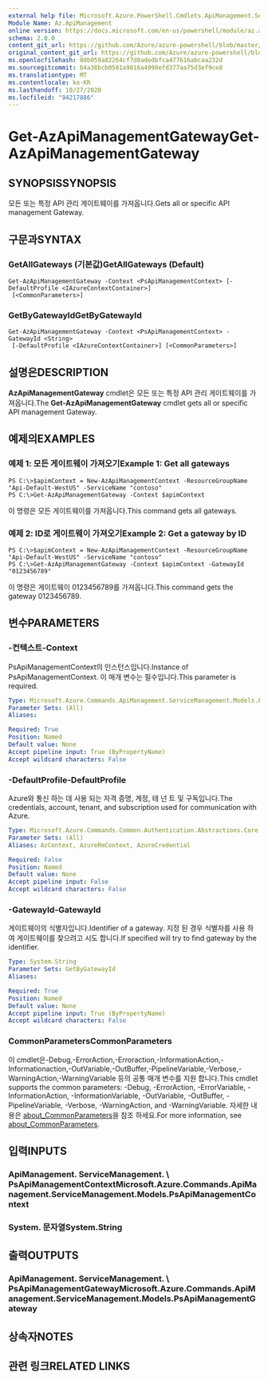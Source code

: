 ```yaml
---
external help file: Microsoft.Azure.PowerShell.Cmdlets.ApiManagement.ServiceManagement.dll-Help.xml
Module Name: Az.ApiManagement
online version: https://docs.microsoft.com/en-us/powershell/module/az.apimanagement/get-azapimanagementgateway
schema: 2.0.0
content_git_url: https://github.com/Azure/azure-powershell/blob/master/src/ApiManagement/ApiManagement/help/Get-AzApiManagementGateway.md
original_content_git_url: https://github.com/Azure/azure-powershell/blob/master/src/ApiManagement/ApiManagement/help/Get-AzApiManagementGateway.md
ms.openlocfilehash: 80b059a82264cf7d0adedbfca477616abcaa232d
ms.sourcegitcommit: b4a38bcb0501a9016a4998efd377aa75d3ef9ce8
ms.translationtype: MT
ms.contentlocale: ko-KR
ms.lasthandoff: 10/27/2020
ms.locfileid: "94217886"
---
```

# <span data-ttu-id="5544d-101">Get-AzApiManagementGateway</span><span class="sxs-lookup"><span data-stu-id="5544d-101">Get-AzApiManagementGateway</span></span>

## <span data-ttu-id="5544d-102">SYNOPSIS</span><span class="sxs-lookup"><span data-stu-id="5544d-102">SYNOPSIS</span></span>
<span data-ttu-id="5544d-103">모든 또는 특정 API 관리 게이트웨이를 가져옵니다.</span><span class="sxs-lookup"><span data-stu-id="5544d-103">Gets all or specific API management Gateway.</span></span>

## <span data-ttu-id="5544d-104">구문과</span><span class="sxs-lookup"><span data-stu-id="5544d-104">SYNTAX</span></span>

### <span data-ttu-id="5544d-105">GetAllGateways (기본값)</span><span class="sxs-lookup"><span data-stu-id="5544d-105">GetAllGateways (Default)</span></span>
```
Get-AzApiManagementGateway -Context <PsApiManagementContext> [-DefaultProfile <IAzureContextContainer>]
 [<CommonParameters>]
```

### <span data-ttu-id="5544d-106">GetByGatewayId</span><span class="sxs-lookup"><span data-stu-id="5544d-106">GetByGatewayId</span></span>
```
Get-AzApiManagementGateway -Context <PsApiManagementContext> -GatewayId <String>
 [-DefaultProfile <IAzureContextContainer>] [<CommonParameters>]
```

## <span data-ttu-id="5544d-107">설명은</span><span class="sxs-lookup"><span data-stu-id="5544d-107">DESCRIPTION</span></span>
<span data-ttu-id="5544d-108">**AzApiManagementGateway** cmdlet은 모든 또는 특정 API 관리 게이트웨이를 가져옵니다.</span><span class="sxs-lookup"><span data-stu-id="5544d-108">The **Get-AzApiManagementGateway** cmdlet gets all or specific API management Gateway.</span></span>

## <span data-ttu-id="5544d-109">예제의</span><span class="sxs-lookup"><span data-stu-id="5544d-109">EXAMPLES</span></span>

### <span data-ttu-id="5544d-110">예제 1: 모든 게이트웨이 가져오기</span><span class="sxs-lookup"><span data-stu-id="5544d-110">Example 1: Get all gateways</span></span>
```
PS C:\>$apimContext = New-AzApiManagementContext -ResourceGroupName "Api-Default-WestUS" -ServiceName "contoso"
PS C:\>Get-AzApiManagementGateway -Context $apimContext
```

<span data-ttu-id="5544d-111">이 명령은 모든 게이트웨이를 가져옵니다.</span><span class="sxs-lookup"><span data-stu-id="5544d-111">This command gets all gateways.</span></span>

### <span data-ttu-id="5544d-112">예제 2: ID로 게이트웨이 가져오기</span><span class="sxs-lookup"><span data-stu-id="5544d-112">Example 2: Get a gateway by ID</span></span>
```
PS C:\>$apimContext = New-AzApiManagementContext -ResourceGroupName "Api-Default-WestUS" -ServiceName "contoso"
PS C:\>Get-AzApiManagementGateway -Context $apimContext -GatewayId "0123456789"
```

<span data-ttu-id="5544d-113">이 명령은 게이트웨이 0123456789를 가져옵니다.</span><span class="sxs-lookup"><span data-stu-id="5544d-113">This command gets the gateway 0123456789.</span></span>

## <span data-ttu-id="5544d-114">변수</span><span class="sxs-lookup"><span data-stu-id="5544d-114">PARAMETERS</span></span>

### <span data-ttu-id="5544d-115">-컨텍스트</span><span class="sxs-lookup"><span data-stu-id="5544d-115">-Context</span></span>
<span data-ttu-id="5544d-116">PsApiManagementContext의 인스턴스입니다.</span><span class="sxs-lookup"><span data-stu-id="5544d-116">Instance of PsApiManagementContext.</span></span>
<span data-ttu-id="5544d-117">이 매개 변수는 필수입니다.</span><span class="sxs-lookup"><span data-stu-id="5544d-117">This parameter is required.</span></span>

```yaml
Type: Microsoft.Azure.Commands.ApiManagement.ServiceManagement.Models.PsApiManagementContext
Parameter Sets: (All)
Aliases:

Required: True
Position: Named
Default value: None
Accept pipeline input: True (ByPropertyName)
Accept wildcard characters: False
```

### <span data-ttu-id="5544d-118">-DefaultProfile</span><span class="sxs-lookup"><span data-stu-id="5544d-118">-DefaultProfile</span></span>
<span data-ttu-id="5544d-119">Azure와 통신 하는 데 사용 되는 자격 증명, 계정, 테 넌 트 및 구독입니다.</span><span class="sxs-lookup"><span data-stu-id="5544d-119">The credentials, account, tenant, and subscription used for communication with Azure.</span></span>

```yaml
Type: Microsoft.Azure.Commands.Common.Authentication.Abstractions.Core.IAzureContextContainer
Parameter Sets: (All)
Aliases: AzContext, AzureRmContext, AzureCredential

Required: False
Position: Named
Default value: None
Accept pipeline input: False
Accept wildcard characters: False
```

### <span data-ttu-id="5544d-120">-GatewayId</span><span class="sxs-lookup"><span data-stu-id="5544d-120">-GatewayId</span></span>
<span data-ttu-id="5544d-121">게이트웨이의 식별자입니다.</span><span class="sxs-lookup"><span data-stu-id="5544d-121">Identifier of a gateway.</span></span>
<span data-ttu-id="5544d-122">지정 된 경우 식별자를 사용 하 여 게이트웨이를 찾으려고 시도 합니다.</span><span class="sxs-lookup"><span data-stu-id="5544d-122">If specified will try to find gateway by the identifier.</span></span>

```yaml
Type: System.String
Parameter Sets: GetByGatewayId
Aliases:

Required: True
Position: Named
Default value: None
Accept pipeline input: True (ByPropertyName)
Accept wildcard characters: False
```

### <span data-ttu-id="5544d-123">CommonParameters</span><span class="sxs-lookup"><span data-stu-id="5544d-123">CommonParameters</span></span>
<span data-ttu-id="5544d-124">이 cmdlet은-Debug,-ErrorAction,-Erroraction,-InformationAction,-Informationaction,-OutVariable,-OutBuffer,-PipelineVariable,-Verbose,-WarningAction,-WarningVariable 등의 공통 매개 변수를 지원 합니다.</span><span class="sxs-lookup"><span data-stu-id="5544d-124">This cmdlet supports the common parameters: -Debug, -ErrorAction, -ErrorVariable, -InformationAction, -InformationVariable, -OutVariable, -OutBuffer, -PipelineVariable, -Verbose, -WarningAction, and -WarningVariable.</span></span> <span data-ttu-id="5544d-125">자세한 내용은 [about_CommonParameters](http://go.microsoft.com/fwlink/?LinkID=113216)을 참조 하세요.</span><span class="sxs-lookup"><span data-stu-id="5544d-125">For more information, see [about_CommonParameters](http://go.microsoft.com/fwlink/?LinkID=113216).</span></span>

## <span data-ttu-id="5544d-126">입력</span><span class="sxs-lookup"><span data-stu-id="5544d-126">INPUTS</span></span>

### <span data-ttu-id="5544d-127">ApiManagement. ServiceManagement. \ PsApiManagementContext</span><span class="sxs-lookup"><span data-stu-id="5544d-127">Microsoft.Azure.Commands.ApiManagement.ServiceManagement.Models.PsApiManagementContext</span></span>

### <span data-ttu-id="5544d-128">System. 문자열</span><span class="sxs-lookup"><span data-stu-id="5544d-128">System.String</span></span>

## <span data-ttu-id="5544d-129">출력</span><span class="sxs-lookup"><span data-stu-id="5544d-129">OUTPUTS</span></span>

### <span data-ttu-id="5544d-130">ApiManagement. ServiceManagement. \ PsApiManagementGateway</span><span class="sxs-lookup"><span data-stu-id="5544d-130">Microsoft.Azure.Commands.ApiManagement.ServiceManagement.Models.PsApiManagementGateway</span></span>

## <span data-ttu-id="5544d-131">상속자</span><span class="sxs-lookup"><span data-stu-id="5544d-131">NOTES</span></span>

## <span data-ttu-id="5544d-132">관련 링크</span><span class="sxs-lookup"><span data-stu-id="5544d-132">RELATED LINKS</span></span>
